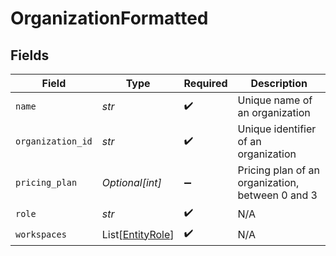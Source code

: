 # OrganizationFormatted


## Fields

| Field                                                 | Type                                                  | Required                                              | Description                                           |
| ----------------------------------------------------- | ----------------------------------------------------- | ----------------------------------------------------- | ----------------------------------------------------- |
| `name`                                                | *str*                                                 | :heavy_check_mark:                                    | Unique name of an organization                        |
| `organization_id`                                     | *str*                                                 | :heavy_check_mark:                                    | Unique identifier of an organization                  |
| `pricing_plan`                                        | *Optional[int]*                                       | :heavy_minus_sign:                                    | Pricing plan of an organization, between 0 and 3      |
| `role`                                                | *str*                                                 | :heavy_check_mark:                                    | N/A                                                   |
| `workspaces`                                          | List[[EntityRole](../../models/shared/entityrole.md)] | :heavy_check_mark:                                    | N/A                                                   |